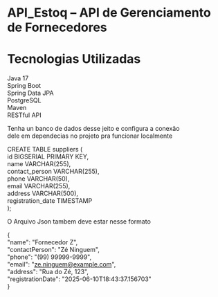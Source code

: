 # API_Estoq – API de Gerenciamento de Fornecedores


# Tecnologias Utilizadas  
Java 17  
Spring Boot  
Spring Data JPA  
PostgreSQL  
Maven  
RESTful API  



Tenha un banco de dados desse jeito e configura a conexão  
dele em dependecias no projeto pra funcionar localmente  

CREATE TABLE suppliers (  
    id BIGSERIAL PRIMARY KEY,  
    name VARCHAR(255),  
    contact_person VARCHAR(255),  
    phone VARCHAR(50),  
    email VARCHAR(255),  
    address VARCHAR(500),  
    registration_date TIMESTAMP  
);  

O Arquivo Json tambem deve estar nesse formato  

{  
  "name": "Fornecedor Z",  
  "contactPerson": "Zé Ninguem",  
  "phone": "(99) 99999-9999",  
  "email": "ze.ninguem@example.com",  
  "address": "Rua do Zé, 123",  
  "registrationDate": "2025-06-10T18:43:37.156703"  
}  
